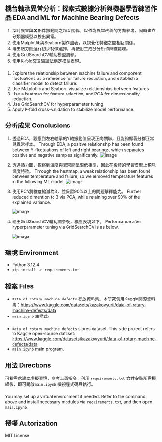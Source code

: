 ## 機台軸承異常分析：探索式數據分析與機器學習練習作品 EDA and ML for Machine Bearing Defects
1. 探討異常與各部件振動間之相互關係，以作為異常改善的方向參考，同時建立分類器模型以檢出異常。
2. 使用Matplotlib與Seaborn製作圖表，以視覺化特徵之間相互關係。
3. 藉由熱力圖進行初步特徵選擇，再使用主成分分析作降維處理。
4. 使用GridSearchCV輔助模型調參。
5. 使用K-fold交叉驗證法穩定模型表現。
###
1. Explore the relationship between machine failure and component fluctuations as a reference for failure reduction, and establish a classifier model to detect failure.
2. Use Matplotlib and Seaborn visualize relationships between features.
3. Use a heatmap for feature selection, and PCA for dimensionality reduction.
4. Use GridSearchCV for hyperparameter tuning.
5. Apply K-fold cross-validation to stabilize model performance.
## 分析成果 Conclusions
1. 透過EDA，觀察到左右軸承的Y軸振動值呈現正向關聯，且能夠顯著分群正常與異常樣本。 Through EDA, a positive relationship has been found between Y-fluctuations of left and right bearings, which separates positive and negative samples significantly.
   ![image](https://github.com/user-attachments/assets/963455ab-10d5-4dcf-a5f9-79f9fdfb1361)
2. 透過熱力圖，觀察到溫度與異常間呈現低相關，因此在後續的學習模型上移除溫度特徵。 Through the heatmap, a weak relationship has been found between temperature and failure, so we removed temperature features in the following ML model.
   ![image](https://github.com/user-attachments/assets/151a3e14-cb41-4506-bf60-d29070df9acb)
3. 使用PCA將維度縮減為3，並保留90%以上的問題解釋能力。 Further reduced dimention to 3 via PCA, while retaining over 90% of the explained variance.

   ![image](https://github.com/user-attachments/assets/30d644f0-1430-4ecc-8892-3fa1014dc9be)
4. 經由GridSearchCV輔助調參後，模型表現如下。 Performance after hyperparameter tuning via GridSearchCV is as below.

   ![image](https://github.com/user-attachments/assets/b968e083-adc9-479b-b707-d18de467074c)

## 環境 Environment
* Python 3.12.4
* `pip install -r requirements.txt`
## 檔案 Files
* `Data_of_rotary_machine_defects` 存放資料集。本研究使用Kaggle開源資料集：https://www.kaggle.com/datasets/kazakovyurii/data-of-rotary-machine-defects/data
* `main.ipynb` 主程式。
###
* `Data_of_rotary_machine_defects` stores dataset. This side project refers to Kaggle open-source dataset: https://www.kaggle.com/datasets/kazakovyurii/data-of-rotary-machine-defects/data
* `main.ipynb` main program.
## 用法 Directions
可視需求建立虛擬環境，參考上面指令，利用 `requirements.txt` 文件安裝所需模組後，即可開啟`main.ipynb` 檢視程式碼與執行。
###
You may set up a virtual environment if needed. Refer to the command above and install necessary modules via `requirements.txt`, and then open `main.ipynb`.
## 授權 Autorization
MIT License
